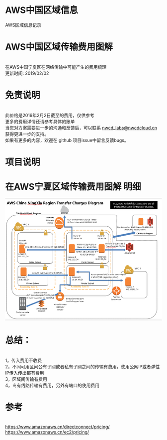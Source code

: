 # AWS中国区域信息
AWS区域信息记录
 <br>


# AWS中国区域传输费用图解
<br>
在AWS中国宁夏区在网络传输中可能产生的费用梳理
<br>更新时间: 2019/02/02



# 免责说明
<br>此价格是2019年2月2日截至的费用，仅供参考
<br>更多的费用详情还请参考具体的账单
<br>当您对方案需要进一步的沟通和反馈后，可以联系 nwcd_labs@nwcdcloud.cn 获得更进一步的支持。
<br>如果有更多的内容，欢迎在 github 项目issue中留言反馈bugs。

# 项目说明


# 在AWS宁夏区域传输费用图解 明细
<img src="https://github.com/Anniegaosuzhen/aws_region_price/blob/master/%E5%AE%81%E5%A4%8F%E6%B5%81%E9%87%8F%E8%B4%B9%E7%94%A820190202.png" />

# 总结：
 <br>1，传入费用不收费 
 <br>2，不同可用区间公有子网或者私有子网之间的传输有费用，使用公网IP或者弹性IP传入传出都有费用
 <br>3，区域间传输有费用
 <br>4，专有线路传输有费用，另外有端口的使用费用

# 参考
<br>https://www.amazonaws.cn/directconnect/pricing/
<br>https://www.amazonaws.cn/ec2/pricing/
